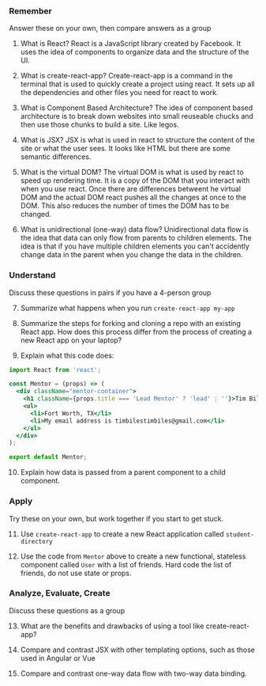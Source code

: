 ### Remember

Answer these on your own, then compare answers as a group

1.  What is React?
    React is a JavaScript library created by Facebook. It uses the idea of components to organize data and the structure of the UI.

2.  What is create-react-app?
    Create-react-app is a command in the terminal that is used to quickly create a project using react. It sets up all the dependencies and other files you need for react to work.

3.  What is Component Based Architecture?
    The idea of component based architecture is to break down websites into small reuseable chucks and then use those chunks to build a site. Like legos.

4.  What is JSX?
    JSX is what is used in react to structure the content of the site or what the user sees. It looks like HTML but there are some semantic differences.

5.  What is the virtual DOM?
    The virtual DOM is what is used by react to speed up rendering time. It is a copy of the DOM that you interact with when you use react. Once there are differences betweent he virtual DOM and the actual DOM react pushes all the changes at once to the DOM. This also reduces the number of times the DOM has to be changed.

6.  What is unidirectional (one-way) data flow?
    Unidirectional data flow is the idea that data can only flow from parents to children elements. The idea is that if you have multiple children elements you can't accidently change data in the parent when you change the data in the children.

### Understand

Discuss these questions in pairs if you have a 4-person group

7.  Summarize what happens when you run `create-react-app my-app`

8.  Summarize the steps for forking and cloning a repo with an existing React app. How does this process differ from the process of creating a new React app on your laptop?

9.  Explain what this code does:

```jsx
import React from 'react';

const Mentor = (props) => (
  <div className="mentor-container">
    <h1 className={props.title === 'Lead Mentor' ? 'lead' : ''}>Tim Biles</h1>
    <ul>
      <li>Fort Worth, TX</li>
      <li>My email address is timbilestimbiles@gmail.com</li>
    </ul>
  </div>
);

export default Mentor;
```

10. Explain how data is passed from a parent component to a child component.

### Apply

Try these on your own, but work together if you start to get stuck.

11. Use `create-react-app` to create a new React application called `student-directory`

12. Use the code from `Mentor` above to create a new functional, stateless component called `User` with a list of friends. Hard code the list of friends, do not use state or props.

### Analyze, Evaluate, Create

Discuss these questions as a group

13. What are the benefits and drawbacks of using a tool like create-react-app?

14. Compare and contrast JSX with other templating options, such as those used in Angular or Vue

15. Compare and contrast one-way data flow with two-way data binding.
